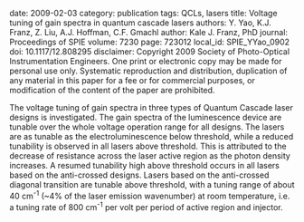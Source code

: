 date: 2009-02-03
category: publication
tags: QCLs, lasers
title: Voltage tuning of gain spectra in quantum cascade lasers
authors: Y. Yao, K.J. Franz, Z. Liu, A.J. Hoffman, C.F. Gmachl
author: Kale J. Franz, PhD
journal: Proceedings of SPIE
volume: 7230
page: 723012
local_id: SPIE_YYao_0902
doi: 10.1117/12.808295
disclaimer: Copyright 2009 Society of Photo-Optical Instrumentation Engineers. One print or electronic copy may be made for personal use only. Systematic reproduction and distribution, duplication of any material in this paper for a fee or for commercial purposes, or modification of the content of the paper are prohibited.

The voltage tuning of gain spectra in three types of Quantum Cascade laser
designs is investigated. The gain spectra of the luminescence device are tunable
over the whole voltage operation range for all designs. The lasers are as
tunable as the electroluminescence below threshold, while a reduced tunability
is observed in all lasers above threshold. This is attributed to the decrease of
resistance across the laser active region as the photon density increases. A
resumed tunability high above threshold occurs in all lasers based on the
anti-crossed designs. Lasers based on the anti-crossed diagonal transition are
tunable above threshold, with a tuning range of about 40 cm<sup>-1</sup> (~4% of the laser
emission wavenumber) at room temperature, i.e. a tuning rate of
800 cm<sup>-1</sup> per volt per period of active region and injector.